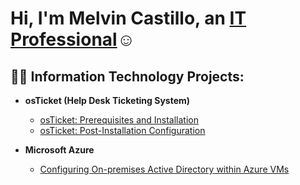 <h1>Hi, I'm Melvin Castillo, an <a href="https://www.linkedin.com/in/melvin-castillo-b7422aa2/">IT Professional</a>☺</h1>

<h2>👨‍💻 Information Technology Projects:</h2>

- <b>osTicket (Help Desk Ticketing System)</b>
  - [osTicket: Prerequisites and Installation](https://github.com/TechByMelvin/osticket-prereq/blob/main/README.md)
  - [osTicket: Post-Installation Configuration](https://github.com/TechByMelvin/osticket-post-install/blob/main/README.md)

- <b>Microsoft Azure</b>
  - [Configuring On-premises Active Directory within Azure VMs](https://github.com/TechByMelvin/active-directory-within-azure/blob/main/README.md)
  
